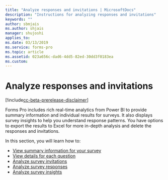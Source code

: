 ```yaml
---
title: "Analyze responses and invitations | MicrosoftDocs"
description: "Instructions for analyzing responses and invitations"
keywords: ""
author: sbmjais
ms.author: shjais
manager: shujoshi
applies_to: 
ms.date: 03/13/2019
ms.service: forms-pro
ms.topic: article
ms.assetid: 023a656c-dad6-4dd5-82ed-30dd3f0183ea
ms.custom: 
---
```


# Analyze responses and invitations

[!include[cc-beta-prerelease-disclaimer](includes/cc-beta-prerelease-disclaimer.md)]

Forms Pro includes rich real-time analytics from Power BI to provide summary information and individual results for surveys. It also displays survey insights to help you understand response patterns. You have options to export the results to Excel for more in-depth analysis and delete the responses and invitations.

In this section, you will learn how to:

- [View summary information for your survey](view-summary-information.md)  
- [View details for each question](view-details-each-question.md)  
- [Analyze survey invitations](analyze-survey-invitations.md)  
- [Analyze survey responses](analyze-survey-responses.md)  
- [Analyze survey insights](analyze-survey-insights.md) 